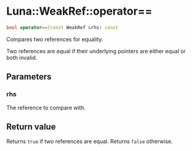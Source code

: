 # Luna::WeakRef::operator==

```c++
bool operator==(const WeakRef &rhs) const
```

Compares two references for equality. 

Two references are equal if their underlying pointers are either equal or both invalid. 

## Parameters
### rhs
The reference to compare with. 

## Return value
Returns `true` if two references are equal. Returns `false` otherwise. 

